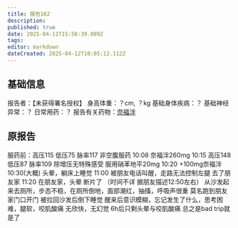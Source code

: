 ```yaml
---
title: 报告162
description: 
published: true
date: 2025-04-11T15:58:39.009Z
tags: 
editor: markdown
dateCreated: 2025-04-12T10:05:12.112Z
---
```


## 基础信息
报告者：【未获得署名授权】
身高体重：？cm, ？kg
基础身体疾病：？
基础神经异常：？
日常用药：？
报告有关药物：[奈福泮](/drug/NFP)

## 原报告
服药前：高压115 低压75 脉率117
非空腹服药
10:08 奈福泮260mg
10:15 高压148 低压87 脉率109 除增压无特殊感受 服用硝苯地平20mg
10:20 +100mg奈福泮
10:30(大概) 头晕，躺床上睡觉
11:00 被朋友电话叫醒，走路无法控制左腿 去了朋友家
11:20 在朋友家，头晕 断片了
（时间不详 据朋友描述12:50左右） 从沙发起来去厕所，步态不稳，在厕所倒地，面部潮红，抽搐，呼吸声很重 莫名跑到朋友家门口开门 被拉回沙发后倒下睡觉 醒来后意识模糊，忘记发生了什么，思考困难，腿软，咬肌酸痛
无欣快，无幻觉
6h后只剩头晕与咬肌酸痛
总之是bad trip就是了